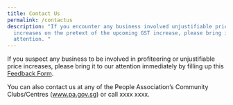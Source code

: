 ```yaml
---
title: Contact Us
permalink: /contactus
description: "If you encounter any business involved unjustifiable price
  increases on the pretext of the upcoming GST increase, please bring it to our
  attention. "
---
```




If you suspect any business to be involved in profiteering or unjustifiable price increases, please bring it to our attention immediately by filling up this <a href="">Feedback Form</a>.

You can also contact us at any of the People Association’s Community Clubs/Centres (<a href="https://www.pa.gov.sg">www.pa.gov.sg</a>) or call xxxx xxxx.
